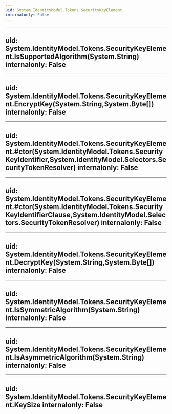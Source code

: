 ```yaml
---
uid: System.IdentityModel.Tokens.SecurityKeyElement
internalonly: False
---
```


---
uid: System.IdentityModel.Tokens.SecurityKeyElement.IsSupportedAlgorithm(System.String)
internalonly: False
---

---
uid: System.IdentityModel.Tokens.SecurityKeyElement.EncryptKey(System.String,System.Byte[])
internalonly: False
---

---
uid: System.IdentityModel.Tokens.SecurityKeyElement.#ctor(System.IdentityModel.Tokens.SecurityKeyIdentifier,System.IdentityModel.Selectors.SecurityTokenResolver)
internalonly: False
---

---
uid: System.IdentityModel.Tokens.SecurityKeyElement.#ctor(System.IdentityModel.Tokens.SecurityKeyIdentifierClause,System.IdentityModel.Selectors.SecurityTokenResolver)
internalonly: False
---

---
uid: System.IdentityModel.Tokens.SecurityKeyElement.DecryptKey(System.String,System.Byte[])
internalonly: False
---

---
uid: System.IdentityModel.Tokens.SecurityKeyElement.IsSymmetricAlgorithm(System.String)
internalonly: False
---

---
uid: System.IdentityModel.Tokens.SecurityKeyElement.IsAsymmetricAlgorithm(System.String)
internalonly: False
---

---
uid: System.IdentityModel.Tokens.SecurityKeyElement.KeySize
internalonly: False
---

